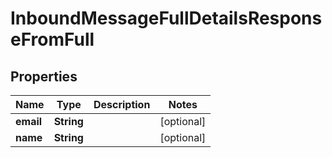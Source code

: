 
# InboundMessageFullDetailsResponseFromFull

## Properties
Name | Type | Description | Notes
------------ | ------------- | ------------- | -------------
**email** | **String** |  |  [optional]
**name** | **String** |  |  [optional]




